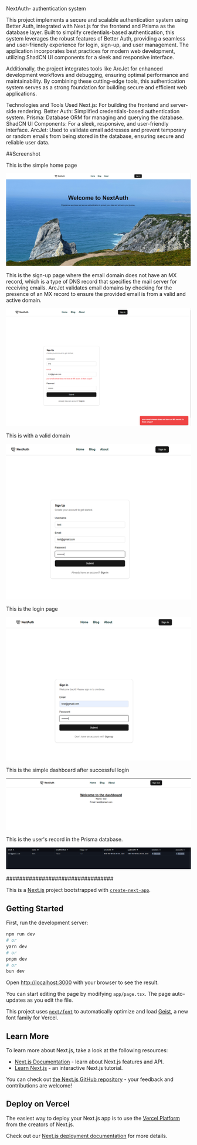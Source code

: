 NextAuth- authentication system

This project implements a secure and scalable authentication system using Better Auth, integrated with Next.js for the frontend and Prisma as the database layer. Built to simplify credentials-based authentication, this system leverages the robust features of Better Auth, providing a seamless and user-friendly experience for login, sign-up, and user management. The application incorporates best practices for modern web development, utilizing ShadCN UI components for a sleek and responsive interface.

Additionally, the project integrates tools like ArcJet for enhanced development workflows and debugging, ensuring optimal performance and maintainability. By combining these cutting-edge tools, this authentication system serves as a strong foundation for building secure and efficient web applications.




Technologies and Tools Used
Next.js: For building the frontend and server-side rendering.
Better Auth: Simplified credentials-based authentication system.
Prisma: Database ORM for managing and querying the database.
ShadCN UI Components: For a sleek, responsive, and user-friendly interface.
ArcJet: Used to validate email addresses and prevent temporary or random emails from being stored in the database, ensuring secure and reliable user data.

##Screenshot 

This is the simple home page 

![image alt](https://github.com/Jayesha09/NextAuth/blob/d8002e55b7ea0228ed905ccebe226e1d461c4abc/P1.png)


This is the sign-up page where the email domain does not have an MX record, which is a type of DNS record that specifies the mail server for receiving emails. ArcJet validates email domains by checking for the presence of an MX record to ensure the provided email is from a valid and active domain.

![image alt](https://github.com/Jayesha09/NextAuth/blob/d8002e55b7ea0228ed905ccebe226e1d461c4abc/P2.png)

This is with a valid domain

![image alt](https://github.com/Jayesha09/NextAuth/blob/d8002e55b7ea0228ed905ccebe226e1d461c4abc/P3.png)

This is the login page

![image alt](https://github.com/Jayesha09/NextAuth/blob/d8002e55b7ea0228ed905ccebe226e1d461c4abc/P4.png)

This is the simple dashboard after successful login


![image alt](https://github.com/Jayesha09/NextAuth/blob/d8002e55b7ea0228ed905ccebe226e1d461c4abc/P5.png)



This is the user's record in the Prisma database.

![image alt](https://github.com/Jayesha09/NextAuth/blob/d8002e55b7ea0228ed905ccebe226e1d461c4abc/P6.png)



#################################


This is a [Next.js](https://nextjs.org) project bootstrapped with [`create-next-app`](https://nextjs.org/docs/app/api-reference/cli/create-next-app).

## Getting Started

First, run the development server:

```bash
npm run dev
# or
yarn dev
# or
pnpm dev
# or
bun dev
```

Open [http://localhost:3000](http://localhost:3000) with your browser to see the result.

You can start editing the page by modifying `app/page.tsx`. The page auto-updates as you edit the file.

This project uses [`next/font`](https://nextjs.org/docs/app/building-your-application/optimizing/fonts) to automatically optimize and load [Geist](https://vercel.com/font), a new font family for Vercel.

## Learn More

To learn more about Next.js, take a look at the following resources:

- [Next.js Documentation](https://nextjs.org/docs) - learn about Next.js features and API.
- [Learn Next.js](https://nextjs.org/learn) - an interactive Next.js tutorial.

You can check out [the Next.js GitHub repository](https://github.com/vercel/next.js) - your feedback and contributions are welcome!

## Deploy on Vercel

The easiest way to deploy your Next.js app is to use the [Vercel Platform](https://vercel.com/new?utm_medium=default-template&filter=next.js&utm_source=create-next-app&utm_campaign=create-next-app-readme) from the creators of Next.js.

Check out our [Next.js deployment documentation](https://nextjs.org/docs/app/building-your-application/deploying) for more details.
